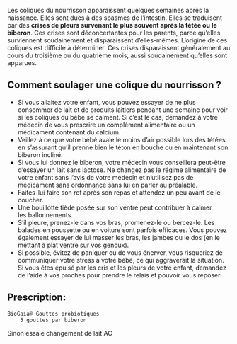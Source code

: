 Les coliques du nourrisson apparaissent quelques semaines après la naissance. Elles sont dues à des spasmes de l’intestin. Elles se traduisent par des **crises de pleurs survenant le plus souvent après la tétée ou le biberon**. Ces crises sont déconcertantes pour les parents, parce qu’elles surviennent soudainement et disparaissent d’elles-mêmes. L’origine de ces coliques est difficile à déterminer. Ces crises disparaissent généralement au cours du troisième ou du quatrième mois, aussi soudainement qu’elles sont apparues.

## Comment soulager une colique du nourrisson ?

- Si vous allaitez votre enfant, vous pouvez essayer de ne plus consommer de lait et de produits laitiers pendant une semaine pour voir si les coliques du bébé se calment. Si c’est le cas, demandez à votre médecin de vous prescrire un complément alimentaire ou un médicament contenant du calcium.
- Veillez à ce que votre bébé avale le moins d’air possible lors des tétées en s’assurant qu’il prenne bien le téton en bouche ou en maintenant son biberon incliné.
- Si vous lui donnez le biberon, votre médecin vous conseillera peut-être d’essayer un lait sans lactose. Ne changez pas le régime alimentaire de votre enfant sans l’avis de votre médecin et n’utilisez pas de médicament sans ordonnance sans lui en parler au préalable.
- Faites-lui faire son rot après son repas et attendez un peu avant de le coucher.
- Une bouillotte tiède posée sur son ventre peut contribuer à calmer les ballonnements.
- S’il pleure, prenez-le dans vos bras, promenez-le ou bercez-le. Les balades en poussette ou en voiture sont parfois efficaces. Vous pouvez également essayer de lui masser les bras, les jambes ou le dos (en le mettant à plat ventre sur vos genoux).
- Si possible, évitez de paniquer ou de vous énerver, vous risqueriez de communiquer votre stress à votre bébé, ce qui aggraverait la situation. Si vous êtes épuisé par les cris et les pleurs de votre enfant, demandez de l’aide à vos proches pour prendre le relais et pouvoir vous reposer.

## Prescription:
```
BioGaia® Gouttes probiotiques
	5 gouttes par biberon
```
Sinon essaie changement de lait AC